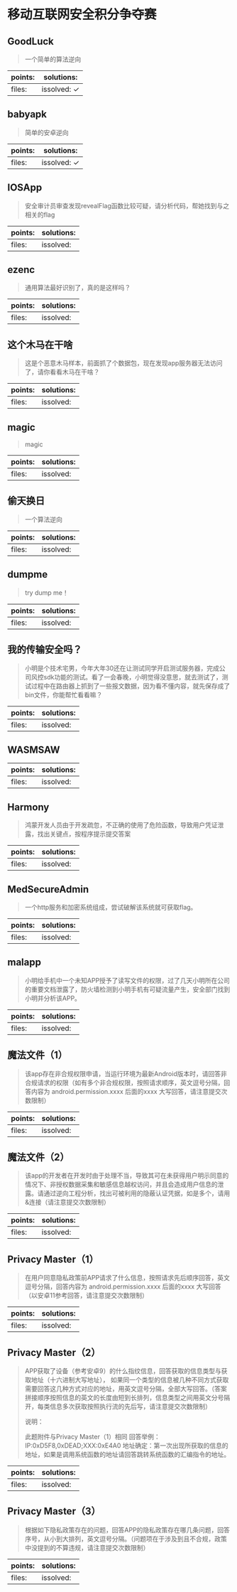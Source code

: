 ﻿# 移动互联网安全积分争夺赛

## GoodLuck

> 一个简单的算法逆向

| points:  | solutions:  |
|-------|-------|
| files:  | issolved: ✓ |


## babyapk

> 简单的安卓逆向

| points:  | solutions:  |
|-------|-------|
| files:  | issolved: ✓ |


## IOSApp

> 安全审计员审查发现revealFlag函数比较可疑，请分析代码，帮她找到与之相关的flag

| points:  | solutions:  |
|-------|-------|
| files:  | issolved:  |


## ezenc

> 通用算法最好识别了，真的是这样吗？

| points:  | solutions:  |
|-------|-------|
| files:  | issolved:  |


## 这个木马在干啥

> 这是个恶意木马样本，前面抓了个数据包，现在发现app服务器无法访问了，请你看看木马在干啥？

| points:  | solutions:  |
|-------|-------|
| files:  | issolved:  |


## magic

> magic

| points:  | solutions:  |
|-------|-------|
| files:  | issolved:  |


## 偷天换日

> 一个算法逆向

| points:  | solutions:  |
|-------|-------|
| files:  | issolved:  |


## dumpme

> try dump me！

| points:  | solutions:  |
|-------|-------|
| files:  | issolved:  |


## 我的传输安全吗？

> 小明是个技术宅男，今年大年30还在让测试同学开启测试服务器，完成公司风控sdk功能的测试。看了一会春晚，小明觉得没意思，就去测试了，测试过程中在路由器上抓到了一些报文数据，因为看不懂内容，就先保存成了bin文件，你能帮忙看看嘛？

| points:  | solutions:  |
|-------|-------|
| files:  | issolved:  |


## WASMSAW

| points:  | solutions:  |
|-------|-------|
| files:  | issolved:  |


## Harmony

> 鸿蒙开发人员由于开发疏忽，不正确的使用了危险函数，导致用户凭证泄露，找出关键点，按程序提示提交答案

| points:  | solutions:  |
|-------|-------|
| files:  | issolved:  |


## MedSecureAdmin

> 一个http服务和加密系统组成，尝试破解该系统就可获取flag。

| points:  | solutions:  |
|-------|-------|
| files:  | issolved:  |


## malapp

> 小明给手机中一个未知APP授予了读写文件的权限，过了几天小明所在公司的重要文档泄露了，防火墙检测到小明手机有可疑流量产生，安全部门找到小明并分析该APP。

| points:  | solutions:  |
|-------|-------|
| files:  | issolved:  |


## 魔法文件（1）

> 该app存在非合规权限申请，当运行环境为最新Android版本时，请回答非合规请求的权限（如有多个非合规权限，按照请求顺序，英文逗号分隔，回答内容为 android.permission.xxxx 后面的xxxx 大写回答，请注意提交次数限制）

| points:  | solutions:  |
|-------|-------|
| files:  | issolved:  |


## 魔法文件（2）

> 该app的开发者在开发时由于处理不当，导致其可在未获得用户明示同意的情况下、非授权数据采集和敏感信息越权访问，并且会造成用户信息的泄露。请通过逆向工程分析，找出可被利用的隐蔽认证凭据，如是多个，请用&连接（请注意提交次数限制）

| points:  | solutions:  |
|-------|-------|
| files:  | issolved:  |


## Privacy Master（1）

> 在用户同意隐私政策前APP请求了什么信息，按照请求先后顺序回答，英文逗号分隔，回答内容为 android.permission.xxxx 后面的xxxx 大写回答（以安卓11参考回答，请注意提交次数限制）

| points:  | solutions:  |
|-------|-------|
| files:  | issolved:  |


## Privacy Master（2）

> APP获取了设备（参考安卓9）的什么指纹信息，回答获取的信息类型与获取地址（十六进制大写地址）， 如果同一个类型的信息被几种不同方式获取需要回答这几种方式对应的地址，用英文逗号分隔，全部大写回答。（答案拼接顺序按照信息的英文的长度由短到长排列，信息类型之间用英文分号隔开，每类信息多次获取按照执行流的先后写，请注意提交次数限制）
> 
> 说明：
> 
> 此题附件与Privacy Master（1）相同
回答举例：IP:0xD5F8,0xDEAD;XXX:0xE4A0
地址确定：第一次出现所获取的信息的地址，如果是调用系统函数的地址请回答跳转系统函数的汇编指令的地址。

| points:  | solutions:  |
|-------|-------|
| files:  | issolved:  |


## Privacy Master（3）

> 根据如下隐私政策存在的问题，回答APP的隐私政策存在哪几条问题，回答序号，从小到大排列，英文逗号分隔。（问题项在于涉及到且不合规，政策中没提到的不算违规，请注意提交次数限制）

| points:  | solutions:  |
|-------|-------|
| files:  | issolved:  |
